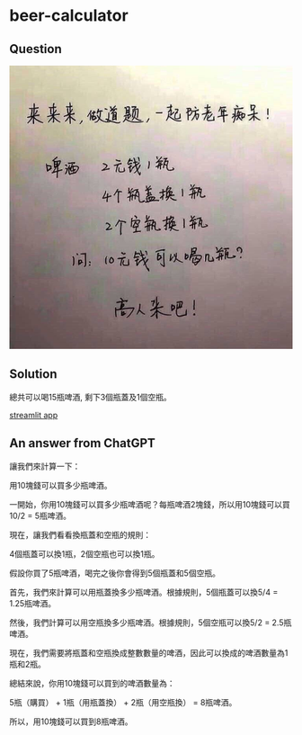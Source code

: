 # beer-calculator
## Question
![question](question.jpg)

## Solution
總共可以喝15瓶啤酒, 剩下3個瓶蓋及1個空瓶。

[streamlit app](https://beer-calculator.streamlit.app/)

## An answer from ChatGPT 
讓我們來計算一下：

用10塊錢可以買多少瓶啤酒。

一開始，你用10塊錢可以買多少瓶啤酒呢？每瓶啤酒2塊錢，所以用10塊錢可以買10/2 = 5瓶啤酒。

現在，讓我們看看換瓶蓋和空瓶的規則：

4個瓶蓋可以換1瓶，2個空瓶也可以換1瓶。

假設你買了5瓶啤酒，喝完之後你會得到5個瓶蓋和5個空瓶。

首先，我們來計算可以用瓶蓋換多少瓶啤酒。根據規則，5個瓶蓋可以換5/4 = 1.25瓶啤酒。

然後，我們計算可以用空瓶換多少瓶啤酒。根據規則，5個空瓶可以換5/2 = 2.5瓶啤酒。

現在，我們需要將瓶蓋和空瓶換成整數數量的啤酒，因此可以換成的啤酒數量為1瓶和2瓶。

總結來說，你用10塊錢可以買到的啤酒數量為：

5瓶（購買） + 1瓶（用瓶蓋換） + 2瓶（用空瓶換） = 8瓶啤酒。

所以，用10塊錢可以買到8瓶啤酒。
